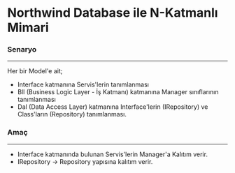 # Northwind Database ile N-Katmanlı Mimari

### Senaryo
---
Her bir Model'e ait;
* Interface katmanına Servis'lerin tanımlanması
* Bll (Business Logic Layer - İş Katmanı) katmanına Manager sınıflarının tanımlanması
* Dal (Data Access Layer) katmanına Interface'lerin (IRepository) ve Class'ların (Repository) tanımlanması.

### Amaç
---
* Interface katmanında bulunan Servis'lerin Manager'a Kalıtım verir.
* IRepository -> Repository yapısına kalıtım verir.
